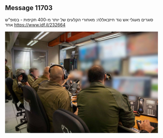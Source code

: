 ## Message 11703

סוגרים מעגלי אש נגד חיזבאללה:
מאחורי הקלעים של יותר מ-400 תקיפות - בסופ"ש אחד
https://www.idf.il/232664

![Photo](11703/11703_photo.jpg)

